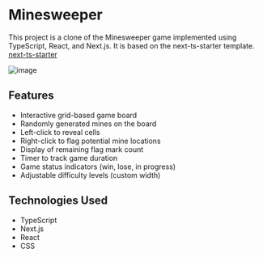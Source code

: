 # Minesweeper

This project is a clone of the Minesweeper game implemented using TypeScript, React, and Next.js. It is based on the next-ts-starter template. [next-ts-starter](https://github.com/solufa/next-ts-starter) 

![image](https://github.com/chanon-mike/minesweeper/assets/27944646/4caa3db1-c8d1-47b3-b776-d15856464063)

## Features
- Interactive grid-based game board
- Randomly generated mines on the board
- Left-click to reveal cells
- Right-click to flag potential mine locations
- Display of remaining flag mark count
- Timer to track game duration
- Game status indicators (win, lose, in progress)
- Adjustable difficulty levels (custom width)

## Technologies Used
- TypeScript
- Next.js
- React
- CSS
